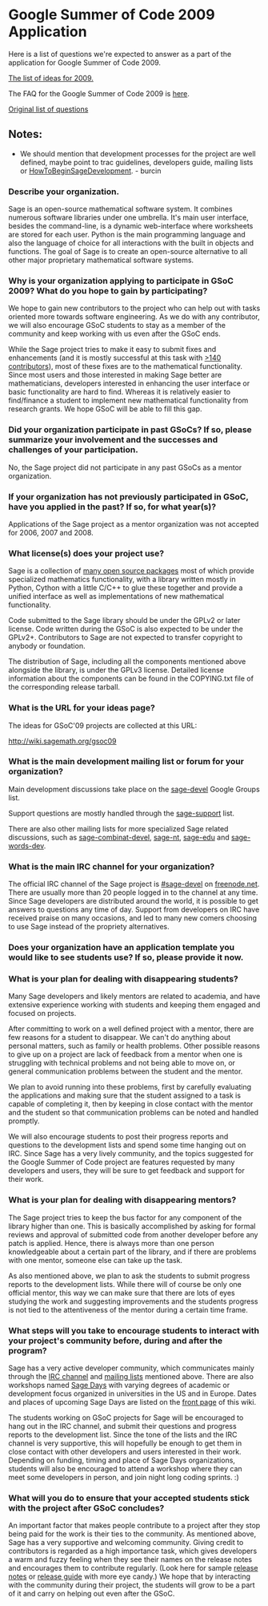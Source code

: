 

# Google Summer of Code 2009 Application

Here is a list of questions we're expected to answer as a part of the application for Google Summer of Code 2009. 

<a href="/GSoC/2009">The list of ideas for 2009.</a> 

The FAQ for the Google Summer of Code 2009 is <a class="http" href="http://code.google.com/opensource/gsoc/2009/faqs.html">here</a>. 

<a class="http" href="http://code.google.com/opensource/gsoc/2009/faqs.html#0_1_org_app_08250740394219425_">Original list of questions</a>  


## Notes:

* We should mention that development processes for the project are well defined, maybe point to trac guidelines, developers guide, mailing lists or <a href="/HowToBeginSageDevelopment">HowToBeginSageDevelopment</a>. - burcin 

### Describe your organization.

Sage is an open-source mathematical software system. It combines numerous software libraries under one umbrella. It's main user interface, besides the command-line, is a dynamic web-interface where worksheets are stored for each user. Python is the main programming language and also the language of choice for all interactions with the built in objects and functions. The goal of Sage is to create an open-source alternative to all other major proprietary mathematical software systems.  


### Why is your organization applying to participate in GSoC 2009? What do you hope to gain by participating?

We hope to gain new contributors to the project who can help out with tasks oriented more towards software engineering. As we do with any contributor, we will also encourage GSoC students to stay as a member of the community and keep working with us even after the GSoC ends. 

While the Sage project tries to make it easy to submit fixes and enhancements (and it is mostly successful at this task with <a class="http" href="http://www.sagemath.org/development-map.html">>140 contributors</a>), most of these fixes are to the mathematical functionality. Since most users and those interested in making Sage better are mathematicians, developers interested in enhancing the user interface or basic functionality are hard to find. Whereas it is relatively easier to find/finance a student to implement new mathematical functionality from research grants. We hope GSoC will be able to fill this gap. 


### Did your organization participate in past GSoCs? If so, please summarize your involvement and the successes and challenges of your participation.

No, the Sage project did not participate in any past GSoCs as a mentor organization. 


### If your organization has not previously participated in GSoC, have you applied in the past? If so, for what year(s)?

Applications of the Sage project as a mentor organization was not accepted for 2006, 2007 and 2008. 


### What license(s) does your project use?

Sage is a collection of <a class="http" href="http://www.sagemath.org/links-components.html">many open source packages</a> most of which provide specialized mathematics functionality, with a library written mostly in Python, Cython with a little C/C++ to glue these together and provide a unified interface as well as implementations of new mathematical functionality.  

Code submitted to the Sage library should be under the GPLv2 or later license. Code written during the GSoC is also expected to be under the GPLv2+. Contributors to Sage are not expected to transfer copyright to anybody or foundation. 

The distribution of Sage, including all the components mentioned above alongside the library, is under the GPLv3 license. Detailed license information about the components can be found in the COPYING.txt file of the corresponding release tarball. 


### What is the URL for your ideas page?

The ideas for GSoC'09 projects are collected at this URL: 

<a class="http" href="http://wiki.sagemath.org/gsoc09">http://wiki.sagemath.org/gsoc09</a> 

<a name="mailinglist"></a> 
### What is the main development mailing list or forum for your organization?

Main development discussions take place on the <a class="http" href="http://groups.google.com/group/sage-devel">sage-devel</a> Google Groups list. 

Support questions are mostly handled through the <a class="http" href="http://groups.google.com/group/sage-support">sage-support</a> list. 

There are also other mailing lists for more specialized Sage related discussions, such as <a class="http" href="http://groups.google.com/group/sage-combinat-devel">sage-combinat-devel</a>, <a class="http" href="http://groups.google.com/group/sage-nt">sage-nt</a>, <a class="http" href="http://groups.google.com/group/sage-edu">sage-edu</a> and <a class="http" href="http://groups.google.com/group/sage-words-dev">sage-words-dev</a>. 

<a name="ircchannel"></a> 
### What is the main IRC channel for your organization?

The official IRC channel of the Sage project is <a class="irc" href="irc://irc.freenode.net/#sage-devel">#sage-devel</a> on <a class="http" href="http://freenode.net">freenode.net</a>. There are usually more than 20 people logged in to the channel at any time. Since Sage developers are distributed around the world, it is possible to get answers to questions any time of day. Support from developers on IRC have received praise on many occasions, and led to many new comers choosing to use Sage instead of the propriety alternatives. 


### Does your organization have an application template you would like to see students use? If so, please provide it now.


### What is your plan for dealing with disappearing students?

Many Sage developers and likely mentors are related to academia, and have extensive experience working with students and keeping them engaged and focused on projects. 

After committing to work on a well defined project with a mentor, there are few reasons for a student to disappear. We can't do anything about personal matters, such as family or health problems. Other possible reasons to give up on a project are lack of feedback from a mentor when one is struggling with technical problems and not being able to move on, or general communication problems between the student and the mentor. 

We plan to avoid running into these problems, first by carefully evaluating the applications and making sure that the student assigned to a task is capable of completing it, then by keeping in close contact with the mentor and the student so that communication problems can be noted and handled promptly.  

We will also encourage students to post their progress reports and questions to the development lists and spend some time hanging out on IRC. Since Sage has a very lively community, and the topics suggested for the Google Summer of Code project are features requested by many developers and users, they will be sure to get feedback and support for their work. 


### What is your plan for dealing with disappearing mentors?

The Sage project tries to keep the bus factor for any component of the library higher than one. This is basically accomplished by asking for formal reviews and approval of submitted code from another developer before any patch is applied. Hence, there is always more than one person knowledgeable about a certain part of the library, and if there are problems with one mentor, someone else can take up the task. 

As also mentioned above, we plan to ask the students to submit progress reports to the development lists. While there will of course be only one official mentor, this way we can make sure that there are lots of eyes studying the work and suggesting improvements and the students progress is not tied to the attentiveness of the mentor during a certain time frame. 


### What steps will you take to encourage students to interact with your project's community before, during and after the program?

Sage has a very active developer community, which communicates mainly through the <a href="/GSoC/2009_application#ircchannel">IRC channel</a> and <a href="/GSoC/2009_application#mailinglist">mailing lists</a> mentioned above. There are also workshops named <a href="/MyStartingPage#sagedays">Sage Days</a> with varying degrees of academic or development focus organized in universities in the US and in Europe. Dates and places of upcoming Sage Days are listed on the <a href="/MyStartingPage#sagedays">front page</a> of this wiki. 

The students working on GSoC projects for Sage will be encouraged to hang out in the IRC channel, and submit their questions and progress reports to the development list. Since the tone of the lists and the IRC channel is very supportive, this will hopefully be enough to get them in close contact with other developers and users interested in their work. Depending on funding, timing and place of Sage Days organizations, students will also be encouraged to attend a workshop where they can meet some developers in person, and join night long coding sprints. :) 


### What will you do to ensure that your accepted students stick with the project after GSoC concludes?

An important factor that makes people contribute to a project after they stop being paid for the work is their ties to the community. As mentioned above, Sage has a very supportive and welcoming community. Giving credit to contributors is regarded as a high importance task, which gives developers a warm and fuzzy feeling when they see their names on the release notes and encourages them to contribute regularly. (Look here for sample <a class="http" href="http://www.sagemath.org/src/announce/sage-3.3.txt">release notes</a> or <a class="http" href="http://mvngu.wordpress.com/2009/02/23/sage-33-released/">release guide</a> with more eye candy.) We hope that by interacting with the community during their project, the students will grow to be a part of it and carry on helping out even after the GSoC. 

